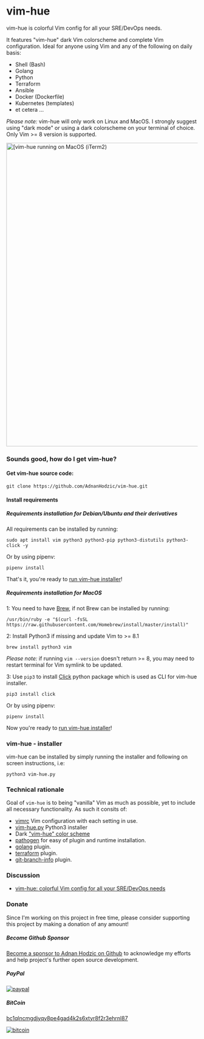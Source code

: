# vim-hue
vim-hue is colorful Vim config for all your SRE/DevOps needs. 

It features "vim-hue" dark Vim colorscheme and complete Vim configuration. Ideal for anyone using Vim and any of the following on daily basis:

* Shell (Bash)
* Golang
* Python
* Terraform
* Ansible
* Docker (Dockerfile)
* Kubernetes (templates)
* et cetera ...

*Please note:* vim-hue will only work on Linux and MacOS. I strongly suggest using "dark mode" or using a dark colorscheme on your terminal of choice. Only Vim >= 8 version is supported.

<img width="800" alt="[vim-hue running on MacOS (iTerm2)" src="https://github.com/user-attachments/assets/a88bfb38-571a-491d-ba01-d3ea975f510b">

### Sounds good, how do I get vim-hue?

#### Get vim-hue source code:

`git clone https://github.com/AdnanHodzic/vim-hue.git`

#### Install requirements

##### Requirements installation for Debian/Ubuntu and their derivatives

All requirements can be installed by running:

`sudo apt install vim python3 python3-pip python3-distutils python3-click -y`

Or by using pipenv:

```
pipenv install
```

That's it, you're ready to [run vim-hue installer](https://github.com/AdnanHodzic/vim-hue#vim-hue---installer)!

##### Requirements installation for MacOS

1: You need to have [Brew](https://brew.sh/), if not Brew can be installed by running:

```
/usr/bin/ruby -e "$(curl -fsSL https://raw.githubusercontent.com/Homebrew/install/master/install)"
```

2: Install Python3 if missing and update Vim to >= 8.1

```
brew install python3 vim
```

*Please note:* if running `vim --version` doesn't return >= 8, you may need to restart terminal for Vim symlink to be updated.

3: Use `pip3` to install [Click](https://github.com/pallets/click) python package which is used as CLI for vim-hue installer.

```
pip3 install click
```

Or by using pipenv:

```
pipenv install
```

Now you're ready to [run vim-hue installer](https://github.com/AdnanHodzic/vim-hue#vim-hue---installer)!

### vim-hue - installer

vim-hue can be installed by simply running the installer and following on screen instructions, i.e:

```
python3 vim-hue.py
```

### Technical rationale

Goal of `vim-hue` is to being "vanilla" Vim as much as possible, yet to include all necessary functionality. As such it consits of:
* [vimrc](https://github.com/AdnanHodzic/vim-hue/blob/master/vimrc) Vim configuration with each setting in use.
* [vim-hue.py](https://github.com/AdnanHodzic/vim-hue/blob/master/vim-hue.py) Python3 installer
* Dark ["vim-hue" color scheme](https://github.com/AdnanHodzic/vim-hue/blob/master/colors/hue.vim)
* [pathogen](https://github.com/AdnanHodzic/vim-hue/blob/master/pathogen.vim) for easy of plugin and runtime installation. 
* [golang](https://github.com/AdnanHodzic/vim-hue/tree/master/bundle/vim-go) plugin.
* [terraform](https://github.com/AdnanHodzic/vim-hue/tree/master/bundle/vim-terraform) plugin.
* [git-branch-info](https://github.com/AdnanHodzic/vim-hue/blob/master/plugin/git-branch-info.vim) plugin.


### Discussion

* [vim-hue: colorful Vim config for all your SRE/DevOps needs](https://foolcontrol.org/?p=3051)

### Donate

Since I'm working on this project in free time, please consider supporting this project by making a donation of any amount!

##### Become Github Sponsor

[Become a sponsor to Adnan Hodzic on Github](https://github.com/sponsors/AdnanHodzic) to acknowledge my efforts and help project's further open source development.

##### PayPal
[![paypal](https://www.paypalobjects.com/en_US/NL/i/btn/btn_donateCC_LG.gif)](https://www.paypal.com/cgi-bin/webscr?cmd=_donations&business=7AHCP5PU95S4Y&item_name=Contribution+for+work+on+vim-hue&currency_code=EUR&source=url)

##### BitCoin
[bc1qlncmgdjyqy8pe4gad4k2s6xtyr8f2r3ehrnl87](bitcoin:bc1qlncmgdjyqy8pe4gad4k2s6xtyr8f2r3ehrnl87)

[![bitcoin](https://foolcontrol.org/wp-content/uploads/2019/08/btc-donate-displaylink-debian.png)](bitcoin:bc1qlncmgdjyqy8pe4gad4k2s6xtyr8f2r3ehrnl87)

